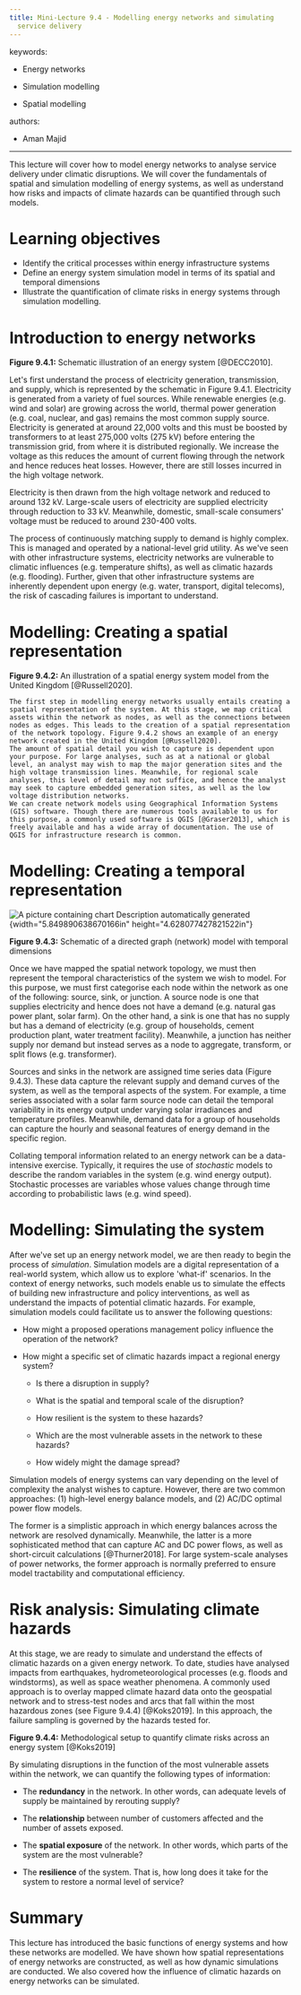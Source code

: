 ```yaml
---
title: Mini-Lecture 9.4 - Modelling energy networks and simulating
  service delivery
---
```


 

keywords:

-   Energy networks

-   Simulation modelling

-   Spatial modelling

authors:

-   Aman Majid

---

This lecture will cover how to model energy networks to analyse service
delivery under climatic disruptions. We will cover the fundamentals of
spatial and simulation modelling of energy systems, as well as
understand how risks and impacts of climate hazards can be quantified
through such models.

# Learning objectives

-   Identify the critical processes within energy infrastructure systems
-   Define an energy system simulation model in terms of its spatial and
    temporal dimensions
-   Illustrate the quantification of climate risks in energy systems
    through simulation modelling.



# Introduction to energy networks

**Figure 9.4.1:** Schematic illustration of an energy system
[@DECC2010].

Let's first understand the process of electricity generation,
transmission, and supply, which is represented by the schematic in
Figure 9.4.1. Electricity is generated from a variety of fuel sources.
While renewable energies (e.g. wind and solar) are growing across the
world, thermal power generation (e.g. coal, nuclear, and gas) remains
the most common supply source. Electricity is generated at around 22,000
volts and this must be boosted by transformers to at least 275,000 volts
(275 kV) before entering the transmission grid, from where it is
distributed regionally. We increase the voltage as this reduces the
amount of current flowing through the network and hence reduces heat
losses. However, there are still losses incurred in the high voltage
network.

Electricity is then drawn from the high voltage network and reduced to
around 132 kV. Large-scale users of electricity are supplied electricity
through reduction to 33 kV. Meanwhile, domestic, small-scale consumers'
voltage must be reduced to around 230-400 volts.

The process of continuously matching supply to demand is highly complex.
This is managed and operated by a national-level grid utility. As we've
seen with other infrastructure systems, electricity networks are
vulnerable to climatic influences (e.g. temperature shifts), as well as
climatic hazards (e.g. flooding). Further, given that other
infrastructure systems are inherently dependent upon energy (e.g. water,
transport, digital telecoms), the risk of cascading failures is
important to understand.

# Modelling: Creating a spatial representation

**Figure 9.4.2:** An illustration of a spatial energy system model from
the United Kingdom [@Russell2020].

    The first step in modelling energy networks usually entails creating a spatial representation of the system. At this stage, we map critical assets within the network as nodes, as well as the connections between nodes as edges. This leads to the creation of a spatial representation of the network topology. Figure 9.4.2 shows an example of an energy network created in the United Kingdom [@Russell2020]. 
    The amount of spatial detail you wish to capture is dependent upon your purpose. For large analyses, such as at a national or global level, an analyst may wish to map the major generation sites and the high voltage transmission lines. Meanwhile, for regional scale analyses, this level of detail may not suffice, and hence the analyst may seek to capture embedded generation sites, as well as the low voltage distribution networks. 
    We can create network models using Geographical Information Systems (GIS) software. Though there are numerous tools available to us for this purpose, a commonly used software is QGIS [@Graser2013], which is freely available and has a wide array of documentation. The use of QGIS for infrastructure research is common. 

# Modelling: Creating a temporal representation

![A picture containing chart Description automatically
generated](media/image3.png){width="5.849890638670166in"
height="4.628077427821522in"}

**Figure 9.4.3:** Schematic of a directed graph (network) model with
temporal dimensions

Once we have mapped the spatial network topology, we must then represent
the temporal characteristics of the system we wish to model. For this
purpose, we must first categorise each node within the network as one of
the following: source, sink, or junction. A source node is one that
supplies electricity and hence does not have a demand (e.g. natural gas
power plant, solar farm). On the other hand, a sink is one that has no
supply but has a demand of electricity (e.g. group of households, cement
production plant, water treatment facility). Meanwhile, a junction has
neither supply nor demand but instead serves as a node to aggregate,
transform, or split flows (e.g. transformer).

Sources and sinks in the network are assigned time series data (Figure
9.4.3). These data capture the relevant supply and demand curves of the
system, as well as the temporal aspects of the system. For example, a
time series associated with a solar farm source node can detail the
temporal variability in its energy output under varying solar
irradiances and temperature profiles. Meanwhile, demand data for a group
of households can capture the hourly and seasonal features of energy
demand in the specific region.

Collating temporal information related to an energy network can be a
data-intensive exercise. Typically, it requires the use of *stochastic*
models to describe the random variables in the system (e.g. wind energy
output). Stochastic processes are variables whose values change through
time according to probabilistic laws (e.g. wind speed).

# Modelling: Simulating the system

After we've set up an energy network model, we are then ready to begin
the process of *simulation*. Simulation models are a digital
representation of a real-world system, which allow us to explore
'what-if' scenarios. In the context of energy networks, such models
enable us to simulate the effects of building new infrastructure and
policy interventions, as well as understand the impacts of potential
climatic hazards. For example, simulation models could facilitate us to
answer the following questions:

-   How might a proposed operations management policy influence the
    operation of the network?

-   How might a specific set of climatic hazards impact a regional
    energy system?

    -   Is there a disruption in supply?

    -   What is the spatial and temporal scale of the disruption?

    -   How resilient is the system to these hazards?

    -   Which are the most vulnerable assets in the network to these
        hazards?

    -   How widely might the damage spread?

Simulation models of energy systems can vary depending on the level of
complexity the analyst wishes to capture. However, there are two common
approaches: (1) high-level energy balance models, and (2) AC/DC optimal
power flow models.

The former is a simplistic approach in which energy balances across the
network are resolved dynamically. Meanwhile, the latter is a more
sophisticated method that can capture AC and DC power flows, as well as
short-circuit calculations [@Thurner2018]. For large system-scale
analyses of power networks, the former approach is normally preferred to
ensure model tractability and computational efficiency.

# Risk analysis: Simulating climate hazards

At this stage, we are ready to simulate and understand the effects of
climatic hazards on a given energy network. To date, studies have
analysed impacts from earthquakes, hydrometeorological processes (e.g.
floods and windstorms), as well as space weather phenomena. A commonly
used approach is to overlay mapped climate hazard data onto the
geospatial network and to stress-test nodes and arcs that fall within
the most hazardous zones (see Figure 9.4.4) [@Koks2019]. In this
approach, the failure sampling is governed by the hazards tested for.

**Figure 9.4.4:** Methodological setup to quantify climate risks across
an energy system [@Koks2019]

By simulating disruptions in the function of the most vulnerable assets
within the network, we can quantify the following types of information:

-   The **redundancy** in the network. In other words, can adequate
    levels of supply be maintained by rerouting supply?

-   The **relationship** between number of customers affected and the
    number of assets exposed.

-   The **spatial exposure** of the network. In other words, which parts
    of the system are the most vulnerable?

-   The **resilience** of the system. That is, how long does it take for
    the system to restore a normal level of service?

# Summary 

This lecture has introduced the basic functions of energy systems and
how these networks are modelled. We have shown how spatial
representations of energy networks are constructed, as well as how
dynamic simulations are conducted. We also covered how the influence of
climatic hazards on energy networks can be simulated.
